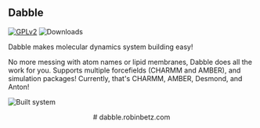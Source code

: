 ## Dabble ##
[![GPLv2](https://img.shields.io/github/license/drorlab/dabble.svg)](http://www.gnu.org/licenses/old-licenses/gpl-2.0.en.html)
![Downloads](https://anaconda.org/rbetz/dabble/badges/downloads.svg)

Dabble makes molecular dynamics system building easy!

No more messing with atom names or lipid membranes, Dabble does all the work for you.
Supports multiple forcefields (CHARMM and AMBER), and simulation packages! Currently,
that's CHARMM, AMBER, Desmond, and Anton!

![Built system](http://dabble.robinbetz.com/_images/dabblebox.png)

<center># dabble.robinbetz.com </center>

